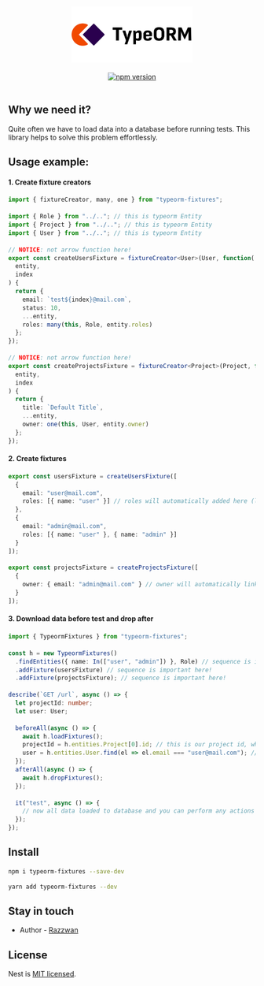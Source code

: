 <div align="center">
  <a href="http://typeorm.io/">
    <img src="https://github.com/typeorm/typeorm/raw/master/resources/logo_big.png" width="246" height="114">
  </a>
  <br>
  <br>
  <a href="https://badge.fury.io/js/typeorm-fixtures">
    <img src="https://badge.fury.io/js/typeorm-fixtures.svg" alt="npm version" height="18">
  </a>
  <br>
  <br>
</div>

## Why we need it?

Quite often we have to load data into a database before running tests.
This library helps to solve this problem effortlessly.

## Usage example:

#### 1. Create fixture creators

```typescript
import { fixtureCreator, many, one } from "typeorm-fixtures";

import { Role } from "../.."; // this is typeorm Entity
import { Project } from "../.."; // this is typeorm Entity
import { User } from "../.."; // this is typeorm Entity

// NOTICE: not arrow function here!
export const createUsersFixture = fixtureCreator<User>(User, function(
  entity,
  index
) {
  return {
    email: `test${index}@mail.com`,
    status: 10,
    ...entity,
    roles: many(this, Role, entity.roles)
  };
});

// NOTICE: not arrow function here!
export const createProjectsFixture = fixtureCreator<Project>(Project, function(
  entity,
  index
) {
  return {
    title: `Default Title`,
    ...entity,
    owner: one(this, User, entity.owner)
  };
});
```

#### 2. Create fixtures

```typescript
export const usersFixture = createUsersFixture([
  {
    email: "user@mail.com",
    roles: [{ name: "user" }] // roles will automatically added here (look usage)
  },
  {
    email: "admin@mail.com",
    roles: [{ name: "user" }, { name: "admin" }]
  }
]);

export const projectsFixture = createProjectsFixture([
  {
    owner: { email: "admin@mail.com" } // owner will automatically linked with user above
  }
]);
```

#### 3. Download data before test and drop after

```typescript
import { TypeormFixtures } from "typeorm-fixtures";

const h = new TypeormFixtures()
  .findEntities({ name: In(["user", "admin"]) }, Role) // sequence is important here!
  .addFixture(usersFixture) // sequence is important here!
  .addFixture(projectsFixture); // sequence is important here!

describe(`GET /url`, async () => {
  let projectId: number;
  let user: User;

  beforeAll(async () => {
    await h.loadFixtures();
    projectId = h.entities.Project[0].id; // this is our project id, which was loaded
    user = h.entities.User.find(el => el.email === "user@mail.com"); // we also can find loaded user by email
  });
  afterAll(async () => {
    await h.dropFixtures();
  });

  it("test", async () => {
    // now all data loaded to database and you can perform any actions here
  });
});
```

## Install

```bash
npm i typeorm-fixtures --save-dev
```

```bash
yarn add typeorm-fixtures --dev
```

## Stay in touch

- Author - [Razzwan](https://t.me/Razzwan)

## License

Nest is [MIT licensed](LICENSE).
